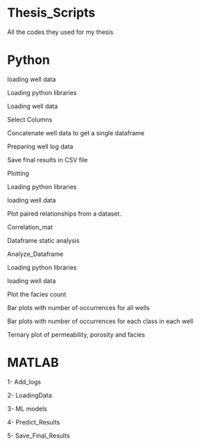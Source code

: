 # Thesis_Scripts
All the codes they used for my thesis

# Python


loading well data

 Loading python libraries

 Loading well data

 Select Columns

 Concatenate well data to get a single dataframe

 Preparing well log data

 Save final results in CSV file


Plotting

 Loading python libraries

 loading well data

 Plot paired relationships from a dataset.

 Correlation_mat

 Dataframe static analysis



Analyze_Dataframe

 Loading python libraries

 loading well data

 Plot the facies count

 Bar plots with number of occurrences for all wells

 Bar plots with number of occurrences for each class in each well

 Ternary plot of permeability, porosity and facies


# MATLAB


1- Add_logs

2- LoadingData

3- ML models

4- Predict_Results

5- Save_Final_Results
